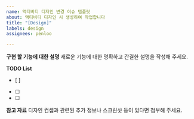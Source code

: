 ```yaml
---
name: 액티비티 디자인 변경 이슈 템플릿
about: 액티비티 디자인 시 생성하여 작업합니다
title: "[Design]"
labels: design
assignees: penloo

---
```


**구현 할 기능에 대한 설명**
새로운 기능에 대한 명확하고 간결한 설명을 작성해 주세요.


**TODO List**
- [ ]  
- [ ]  
- [ ]  

**참고 자료**
디자인 컨셉과 관련된 추가 정보나 스크린샷 등이 있다면 첨부해 주세요.
